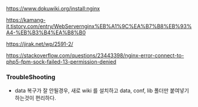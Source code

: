 https://www.dokuwiki.org/install:nginx

https://kamang-it.tistory.com/entry/WebServernginx%EB%A1%9C%EA%B7%B8%EB%93%A4-%EB%B3%B4%EA%B8%B0

https://jirak.net/wp/2591-2/

https://stackoverflow.com/questions/23443398/nginx-error-connect-to-php5-fpm-sock-failed-13-permission-denied

### TroubleShooting
* data 복구가 잘 안될경우, 새로 wiki 를 설치하고 data, conf, lib 폴더만 붙여넣기 하는것이 편리하다.

